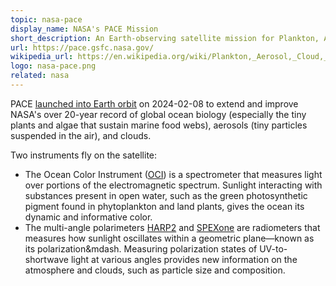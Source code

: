 ```yaml
---
topic: nasa-pace
display_name: NASA's PACE Mission
short_description: An Earth-observing satellite mission for Plankton, Aerosols, Clouds, and ocean Ecosystems.
url: https://pace.gsfc.nasa.gov/
wikipedia_url: https://en.wikipedia.org/wiki/Plankton,_Aerosol,_Cloud,_ocean_Ecosystem
logo: nasa-pace.png
related: nasa
---
```


PACE [launched into Earth orbit][launch] on 2024-02-08 to extend and improve NASA's over 20-year record of global ocean biology (especially the tiny plants and algae that sustain marine food webs), aerosols (tiny particles suspended in the air), and clouds.

Two instruments fly on the satellite:
- The Ocean Color Instrument ([OCI]) is a spectrometer that measures light over portions of the electromagnetic spectrum.
  Sunlight interacting with substances present in open water, such as the green photosynthetic pigment found in phytoplankton and land plants, gives the ocean its dynamic and informative color.
- The multi-angle polarimeters [HARP2] and [SPEXone] are radiometers that measures how sunlight oscillates within a geometric plane&mdash;known as its polarization&mdash.
  Measuring polarization states of UV-to-shortwave light at various angles provides new information on the atmosphere and clouds, such as particle size and composition.

[launch]: https://www.youtube.com/watch?v=TONpBd6Z6lE
[OCI]: https://pace.oceansciences.org/oci.htm
[HARP2]: https://pace.oceansciences.org/harp2.htm
[SPEXone]: https://pace.oceansciences.org/spexone.htm
